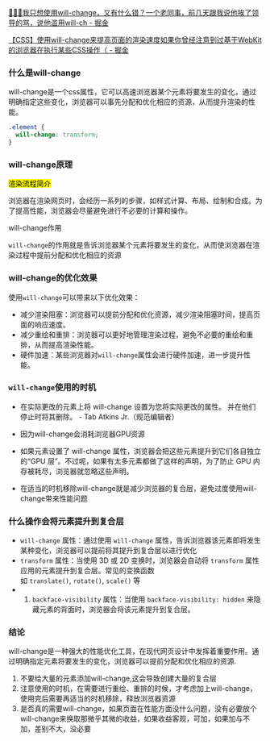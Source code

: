 [🐻🐻🐻我只想使用will-change，又有什么错？一个老同事，前几天跟我说他挨了领导的骂，说他滥用will-ch - 掘金](https://juejin.cn/post/7254397517968867365?searchId=2024081510394040097808D6AD85E46442)

[【CSS】使用will-change来提高页面的渲染速度如果你曾经注意到过基于WebKit的浏览器在执行某些CSS操作（ - 掘金](https://juejin.cn/post/7015387929870598158?searchId=202408142348454F0776F111E4B2B8F115)
### 什么是will-change
will-change是一个css属性，它可以高速浏览器某个元素将要发生的变化，通过明确指定这些变化，浏览器可以事先分配和优化相应的资源，从而提升渲染的性能。
```css
.element {
  will-change: transform;
}
```



### will-change原理

<mark class="hltr-yellow">渲染流程简介</mark>

浏览器在渲染网页时，会经历一系列的步骤，如样式计算、布局、绘制和合成。为了提高性能，浏览器会尽量避免进行不必要的计算和操作。

will-change作用

`will-change`的作用就是告诉浏览器某个元素将要发生的变化，从而使浏览器在渲染过程中提前分配和优化相应的资源

### will-change的优化效果

使用`will-change`可以带来以下优化效果：

- 减少渲染阻塞：浏览器可以提前分配和优化资源，减少渲染阻塞时间，提高页面的响应速度。    
- 减少重绘和重排：浏览器可以更好地管理渲染过程，避免不必要的重绘和重排，从而提高渲染性能。
- 硬件加速：某些浏览器对`will-change`属性会进行硬件加速，进一步提升性能。

### `will-change`使用的时机

- 在实际更改的元素上将 will-change 设置为您将实际更改的属性。 并在他们停止时将其删除。 - Tab Atkins Jr.（规范编辑者）

- 因为will-change会消耗浏览器GPU资源

- 如果元素设置了 will-change 属性，浏览器会把这些元素提升到它们各自独立的“GPU 层”。不过呢，如果有太多元素都做了这样的声明，为了防止 GPU 内存被耗尽，浏览器就忽略这些声明。

- 在适当的时机移除will-change就是减少浏览器的复合层，避免过度使用will-change带来性能问题

### 什么操作会将元素提升到复合层

- `will-change` 属性：通过使用 `will-change` 属性，告诉浏览器该元素即将发生某种变化，浏览器可以提前将其提升到复合层以进行优化
- `transform` 属性：当使用 3D 或 2D 变换时，浏览器会自动将 `transform` 属性应用的元素提升到复合层。常见的变换函数如 `translate()`, `rotate()`, `scale()` 等
- 1. `backface-visibility` 属性：当使用 `backface-visibility: hidden` 来隐藏元素的背面时，浏览器会将该元素提升到复合层。

### 结论

will-change是一种强大的性能优化工具，在现代网页设计中发挥着重要作用。通过明确指定元素将要发生的变化，浏览器可以提前分配和优化相应的资源.

1. 不要给大量的元素添加will-change,这会导致创建大量的复合层
2. 注意使用的时机，在需要进行重绘、重排的时候，才考虑加上will-change，使用完后需要再适当的时机移除，释放浏览器资源
3. 是否真的需要will-change，如果页面在性能方面没什么问题，没有必要放个will-change来换取那微乎其微的收益，如果收益客观，可加，如果加与不加，差别不大，没必要

